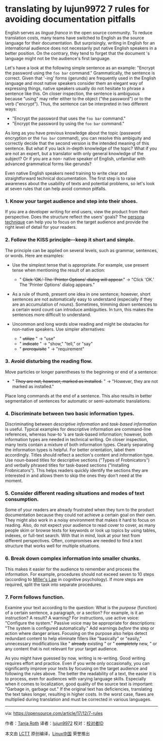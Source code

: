 translating by lujun9972
7 rules for avoiding documentation pitfalls
======
English serves as _lingua franca_ in the open source community. To reduce
translation costs, many teams have switched to English as the source language
for their documentation. But surprisingly, writing in English for an
international audience does not necessarily put native English speakers in a
better position. On the contrary, they tend to forget that the document 's
language might not be the audience's first language.

Let's have a look at the following simple sentence as an example: "Encrypt the
password using the `foo bar` command." Grammatically, the sentence is correct.
Given that '-ing' forms (gerunds) are frequently used in the English language
and most native speakers consider them an elegant way of expressing things,
native speakers usually do not hesitate to phrase a sentence like this. On
closer inspection, the sentence is ambiguous because "using" may refer either
to the object ("the password") or to the verb ("encrypt"). Thus, the sentence
can be interpreted in two different ways:

  * "Encrypt the password that uses the `foo bar` command."
  * "Encrypt the password by using the `foo bar` command."

As long as you have previous knowledge about the topic (password encryption or
the `foo bar` command), you can resolve this ambiguity and correctly decide
that the second version is the intended meaning of this sentence. But what if
you lack in-depth knowledge of the topic? What if you are not an expert, but a
translator with only general knowledge of the subject? Or if you are a non-
native speaker of English, unfamiliar with advanced grammatical forms like
gerunds?

Even native English speakers need training to write clear and straightforward
technical documentation. The first step is to raise awareness about the
usability of texts and potential problems, so let's look at seven rules that
can help avoid common pitfalls.

### 1. Know your target audience and step into their shoes.

If you are a developer writing for end users, view the product from their
perspective. Does the structure reflect the users' goals? The [persona
technique][1] can help you to focus on the target audience and provide the
right level of detail for your readers.

### 2. Follow the KISS principle--keep it short and simple.

The principle can be applied on several levels, such as grammar, sentences, or
words. Here are examples:

  * Use the simplest tense that is appropriate. For example, use present tense when mentioning the result of an action: 
    * " ~~Click 'OK.' The 'Printer Options' dialog will appear.~~" -> "Click 'OK.' The 'Printer Options' dialog appears."
  * As a rule of thumb, present one idea in one sentence; however, short sentences are not automatically easy to understand (especially if they are an accumulation of nouns). Sometimes, trimming down sentences to a certain word count can introduce ambiguities. In turn, this makes the sentences more difficult to understand.
  * Uncommon and long words slow reading and might be obstacles for non-native speakers. Use simpler alternatives:  

    * " ~~utilize~~ " -> "use"
    * " ~~indicate~~ " -> "show," "tell," or "say"
    * " ~~prerequisite~~ " -> "requirement"

### 3. Avoid disturbing the reading flow.

Move particles or longer parentheses to the beginning or end of a sentence:

  * " ~~They are not, however, marked as installed.~~ " -> "However, they are not marked as installed."

Place long commands at the end of a sentence. This also results in better
segmentation of sentences for automatic or semi-automatic translations.

### 4. Discriminate between two basic information types.

Discriminating between _descriptive information_ and _task-based information_
is useful. Typical examples for descriptive information are command-line
references, whereas how-to 's are task-based information; however, both
information types are needed in technical writing. On closer inspection, many
texts contain a mixture of both information types. Clearly separating the
information types is helpful. For better orientation, label them accordingly.
Titles should reflect a section's content and information type. Use noun-based
titles for descriptive sections ("Types of Frobnicators") and verbally phrased
titles for task-based sections ("Installing Frobnicators"). This helps readers
quickly identify the sections they are interested in and allows them to skip
the ones they don't need at the moment.

### 5. Consider different reading situations and modes of text consumption.

Some of your readers are already frustrated when they turn to the product
documentation because they could not achieve a certain goal on their own. They
might also work in a noisy environment that makes it hard to focus on reading.
Also, do not expect your audience to read cover to cover, as many people skim
or browse texts for keywords or look up topics by using tables, indexes, or
full-text search. With that in mind, look at your text from different
perspectives. Often, compromises are needed to find a text structure that
works well for multiple situations.

### 6. Break down complex information into smaller chunks.

This makes it easier for the audience to remember and process the information.
For example, procedures should not exceed seven to 10 steps (according to
[Miller's Law][2] in cognitive psychology). If more steps are required, split
the task into separate procedures.

### 7. Form follows function.

Examine your text according to the question: What is the _purpose_ (function)
of a certain sentence, a paragraph, or a section? For example, is it an
instruction? A result? A warning? For instructions, use active voice:
"Configure the system." Passive voice may be appropriate for descriptions:
"The system is configured automatically." Add warnings _before_ the step or
action where danger arises. Focusing on the purpose also helps detect
redundant content to help eliminate fillers like  "basically" or "easily,"
unnecessary modifications like " ~~already~~ existing " or " ~~completely~~
new, " or any content that is not relevant for your target audience.

As you might have guessed by now, writing is re-writing. Good writing requires
effort and practice. Even if you write only occasionally, you can
significantly improve your texts by focusing on the target audience and
following the rules above. The better the readability of a text, the easier it
is to process, even for audiences with varying language skills. Especially
when it comes to localization, good quality of the source text is important:
"Garbage in, garbage out." If the original text has deficiencies, translating
the text takes longer, resulting in higher costs. In the worst case, flaws are
multiplied during translation and must be corrected in various languages.


--------------------------------------------------------------------------------

via: https://opensource.com/article/17/12/7-rules

作者：[Tanja Roth][a]
译者：[lujun9972](https://github.com/lujun9972)
校对：[校对者ID](https://github.com/校对者ID)

本文由 [LCTT](https://github.com/LCTT/TranslateProject) 原创编译，[Linux中国](https://linux.cn/) 荣誉推出

[a]:https://opensource.com
[1]:https://en.wikipedia.org/wiki/Persona_(user_experience)
[2]:https://en.wikipedia.org/wiki/The_Magical_Number_Seven,_Plus_or_Minus_Two
